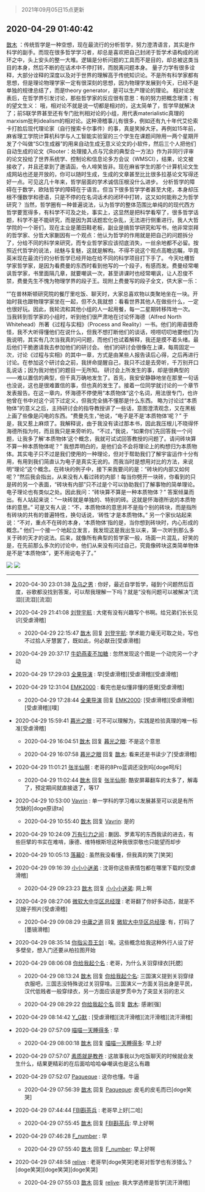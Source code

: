 > 2021年09月05日15点更新
<link rel="stylesheet" href="https://cdn.jsdelivr.net/gh/taotie6/sampleJSON@main/css/photo_show.css">


 ## 2020-04-29 01:40:42 

 [㪚木](https://www.coolapk.com/feed/18445833?shareKey=YTA4NDEwOGZjMWZlNjEzMTc1NDY~) ：传统哲学是一种空想，现在最流行的分析哲学，努力澄清语言，其实是作科学的副手。而现在很多哲学学习者，却总是喜欢把自己封闭于哲学术语构成的闭环之中，头上安头的整一大堆。逻辑是分析问题的工具而不是目的，却总被这类当目的本身，然后不断的在话术中不停打转，而脱离问题本身。<!--break-->
量子力学有很多诠释，大部分诠释的深度以及对于世界的理解高于传统知识论。不是所有科学家都有思想，但是理论物理学家一定有很深刻的思想，因为物理学发展到今天，已经不是单独的规律总结了，而是theory generator，是可以生产理论的理论。
相对论发表后，在哲学界引发讨论，那些哲学家的反应很有意思：有的努力把概念理清；有的望文生义： 哦，相对论不就是说一切都是相对的，这太简单了，哲学早就解决了；前S联学界甚至还有专门批判相对论的小组，用代表materialistic真理的marxism批判idealism的相对论。这种滑稽事儿有很多，例如还有九十年代艾伦索卡打脸后现代理论家（自行搜索卡尔事件）的事，真是笑掉大牙。再例如15年前，麻省理工学院计算机科学与人工智能实验室的三个学生在课题间隙用一两个星期开发了个叫做“SCI生成器”的用来自动生成无意义论文的小软件，然后三个人把他们自动生成的论文《Rooter：处理接入点与冗余的典型合一方法》作为非同行评审的论文投给了世界系统学、控制论和信息论多方会议（WMSCI），结果，论文被接收了，并且还拿到了邀请函，令人啼笑皆非。现在麻省学生的那个计算机论文生成网站也还是开放的，你可以随时生成，生成的文章甚至比比很多拉基论文写得还好一点。可见这几十年来，哲学层面的学术诚信压根没什么进步。
分析哲学的障碍在于数学，欧陆哲学的障碍在于语言。但当下很多哲学学者甚至大佬，本身却压根不懂数学和德语，只是不停的在名词话术的闭环中打转，这又如何能称之为哲学研究？
当然，哲学圈有一种普遍说法，认为哲学的整体范围比单纯的的现代西方哲学要宽得多，有科学不可及之处，事实上，这显然是把科学看窄了，很多哲学话题，科学不是不能研究，而是因为其话题宏化杂乱，无法进行侧重进行。我人大哲学院的一个哥们，现在主业是莆田鞋老板，副业是搞哲学研究和写书，他非常崇拜的哲学家、分哲大家蒯因有一个观点：他认为哲学的作用就是把自己的问题拆分了，分给不同的科学来研究，而专业哲学家应该彻底消失，一丝余地都不必留。按照近代哲学的说法，祛魅与复魅，这就是解构。不得不说这个观点高瞻远瞩，毕竟英米现在最流行的分析哲学已经开始在给不同的科学项目打下手了。
今天吐槽哲学家哲学家，是因为看费曼的东西时看到他写的一个段子，有感而发。费曼经常嘲讽哲学家，书里面隔几章，就要嘲讽一次，甚至讲课时也经常嘲讽，让人忍俊不禁，费曼先生不愧为物理学界的段子王。现附上费曼写的段子全文，供大家一乐：

“”在普林斯顿研究院的餐厅里吃饭、聊天时，大家总喜欢物以类聚地坐在一块。开始时我也跟物理学家坐在一起，但不久我就想：看看世界其他人在做些什么，一定也很好玩。因此，我轮流和其他小组的人一起用餐，每一二星期转移阵地一次。
当我转到哲学家的小组时，听到他们很严肃地在讨论怀海德（Alfred North Whitehead）所著《过程与实相》（Process and Reality）一书。他们的用语很奇怪，我不大听得懂他们在说什么，但我不想打断他们的谈话，唠唠叨叨地要他们为我说明，其实有几次当我真的问问题，而他们也试着解释，我还是摸不着头绪。最后他们干脆邀请我去参加他们的研讨会。
他们的研讨会很像在上课，每周固定一次，讨论《过程与实相》的其中一章，方式是由某些人报告读后心得，之后再进行讨论。在参加这个研讨会之前，我拼命提醒自己，我只不过是去旁听，千万别开口乱说话；因为我对他们的题目一无所知。
研讨会上所发生的事，却是很典型的——难以置信的典型，但千真万确地发生了。首先，我安安静静地坐在那里一句话也没说，这也是很难置信的事，但也真的发生了。接着一位同学就讨论的一个章节发表报告。在这一章内，怀海德不停使用“本质物体”这个名词，用法很专门，也许他曾在书中对这个词下过定义，但我完全搞不懂那是什么东西。
略为讨论过“本质物体”的意义之后，主持研讨会的指导教授讲了一些话，意图澄清观念，又在黑板上画了些像是闪电的东西。“费曼先生，”他说，“电子是不是‘本质物体’呢？”
于是，我又惹上麻烦了。我解释说，由于我没有读过那本书，因此我压根儿不晓得怀海德所指为何，而且我只是来旁听的。“不过，”我说，“如果你们先回答我一个问题，让我多了解‘本质物体’这个概念，我就可试试回答教授的问题了。请问砖块算不算一种本质物体呢？”
我想弄明白的，是他们会不会将理论上的构想归为本质物体。其实电子只不过是我们使用的一种理论，但对于帮助我们了解宇宙运作十分有用，有用到我们简直认为电子是真实无讹的。而我当时是想用对比的方法，来说明“理论”这个概念。在砖块的例子中，接下来我要问的是：“砖块的内部又如何呢？”然后我会指出，从来没有人看过砖的内部！每当你劈开一块砖，你看到的只是砖的另一个表面，“砖块有内部”只不过是个可以协助我们了解事物的简单理论。电子理论也有类似之处。因此我问：“砖块算不算是一种本质物体？”
答案倾巢而出。有人站起来说：“一块砖就是单独的、特别的砖。这就是怀海德所说的本质物体的意思。”
可是又有人说：“不，本质物体的意思并不是指个别的砖块，而是指所有砖块的共有的普遍特性，换句话说，‘砖性’才是本质物体。”
另一个家伙站起来说：“不对，重点不在砖的本身，‘本质物体’指的是，当你想到砖块时，内心形成的概念。”
他们一个接一个地起立发言，我发现这是我出生以来，第一次听到那么多关于砖的天才的说法。后来，就像所有典型的哲学家一般，场面一片混乱，好笑的是，在先前那么多次的讨论中，他们从来没有问过自己，究竟像砖块这类简单物体是不是“本质物体”，更不用说电子了。” 

<div class="album">
<img class="img-item" src="http://image.coolapk.com/feed/2018/1217/07/1081091_1545003920_5732@216x196.gif" />
<img class="img-item" src="http://image.coolapk.com/feed/2019/0314/14/1081091_1552545126_9026@277x194.gif" />
</div>

 ------- 

- 2020-04-30 23:01:38 [及乌之男](uid=855465) : 你好，最近自学哲学，碰到个问题然后百度，谷歌都没找到答案，可以帮我理解一下吗？就是“没有问题可以被解决”[流泪][流泪][流泪] 

- 2020-04-29 21:41:08 [刘登宇航](uid=571170) : 大佬有没有兴趣写个书啊。给兄弟们长长见识[受虐滑稽] 

    - 2020-04-29 22:15:47 [㪚木](uid=1081091) 回复 [刘登宇航](uid=571170): 学术能力毫无可取之处，写也不过拾人牙慧罢了，既如此，何必献丑[受虐滑稽] 

- 2020-04-29 20:37:17 [牛奶燕麦不加糖](uid=633325) : 忽然发现这个图是一个动完另一个才动 

- 2020-04-29 17:29:03 [全果导演](uid=3388028) : 早[受虐滑稽][受虐滑稽][受虐滑稽] 

- 2020-04-29 12:31:04 [EMK2000](uid=381916) : 看完也是似懂非懂的感覺[受虐滑稽] 

    - 2020-04-29 17:28:44 [全果导演](uid=3388028) 回复 [EMK2000](uid=381916): [受虐滑稽][受虐滑稽][受虐滑稽][噗] 

- 2020-04-29 15:59:41 [暮光之眼](uid=1188801) : 可不可以理解为，实践是检验真理的唯一标准[受虐滑稽] 

    - 2020-04-29 16:04:51 [㪚木](uid=1081091) 回复 [暮光之眼](uid=1188801): 不是这个意思 

    - 2020-04-29 16:07:58 [暮光之眼](uid=1188801) 回复 [㪚木](uid=1081091): 看来还是书读少了[受虐滑稽] 

- 2020-04-29 11:01:21 [张半仙啊](uid=2360908) : 老哥的8Pro蓝调还没到吗[doge呵斥] 

    - 2020-04-29 11:02:44 [㪚木](uid=1081091) 回复 [张半仙啊](uid=2360908): 酷安屏幕翻车的太多了，解毒了，预定期间就直接退了，等17 

- 2020-04-29 10:53:00 [Vavrin](uid=460855) : 单一学科的学习难以发展甚至可以说是有所欠缺的[doge原谅ta] 

    - 2020-04-29 10:55:40 [㪚木](uid=1081091) 回复 [Vavrin](uid=460855): 是的 

- 2020-04-29 10:24:09 [万有引力之间](uid=791651) : 蒯因、罗素写的东西我读的进去，有些巨擘的书实在难啃，康德、维特根斯坦这种我很崇敬也只能望而却步 

- 2020-04-29 10:05:13 [落幕0](uid=1382501) : 虽然我没看懂，但我真的笑了[笑哭] 

- 2020-04-29 09:16:39 [小小小迷弟](uid=1846299) : 沈哥你这些表情包都在哪里下载的[受虐滑稽] 

    - 2020-04-29 09:23:23 [㪚木](uid=1081091) 回复 [小小小迷弟](uid=1846299): 网上啊 

- 2020-04-29 08:27:06 [微软大中华区总经理](uid=928491) : 老哥翻了你好多动态，就是不见嫂子照片[受虐滑稽] 

    - 2020-04-29 09:08:29 [中庸之道](uid=2894334) 回复 [微软大中华区总经理](uid=928491): 有，打码了[墨镜滑稽] 

- 2020-04-29 08:35:14 [你指尖吾王剑](uid=1040304) : 唉。这些概念给我这种外行人设了好多壁垒，想入门还要从柏拉图开始 

- 2020-04-29 08:06:08 [你给我起个名](uid=754338) : 老哥，为什么关羽穿绿衣[托腮] 

    - 2020-04-29 08:13:24 [㪚木](uid=1081091) 回复 [你给我起个名](uid=754338): 三国演义提到关羽穿绿衣服吧，三国志没特殊说过关羽穿啥。三国演义一方面关羽出身是平民，汉代低贱者一般穿绿衣，另一方面应该是罗贯中为了突显关羽的忠义 

    - 2020-04-29 08:29:22 [你给我起个名](uid=754338) 回复 [㪚木](uid=1081091): 感谢[强] 

- 2020-04-29 08:14:42 [Y_G默](uid=1158219) : [受虐滑稽][流汗滑稽][流汗滑稽][流汗滑稽] 

- 2020-04-29 07:57:09 [喵喵一天睡得多](uid=1270287) : 早 

    - 2020-04-29 08:00:18 [㪚木](uid=1081091) 回复 [喵喵一天睡得多](uid=1270287): 早上好 

- 2020-04-29 07:57:07 [素质就是教养](uid=2192928) : 这故事我以为吃饭聊天的时候就会发生什么，结果更精彩的在后面哈哈哈😂嘲讽也是这么有趣 

- 2020-04-29 07:52:07 [Paqueque](uid=685582) : 这你也懂。牛逼 

    - 2020-04-29 07:56:39 [㪚木](uid=1081091) 回复 [Paqueque](uid=685582): 皮毛的皮毛而已[doge笑哭] 

- 2020-04-29 07:44:44 [FBI斟茶兵](uid=2990798) : 老哥早上好[二哈] 

    - 2020-04-29 07:55:45 [㪚木](uid=1081091) 回复 [FBI斟茶兵](uid=2990798): 早上好啊 

- 2020-04-29 07:46:28 [F_number](uid=3294719) : 早 

    - 2020-04-29 07:55:40 [㪚木](uid=1081091) 回复 [F_number](uid=3294719): 早上好啊 

- 2020-04-29 07:48:58 [relive](uid=1401589) : 老哥早[doge笑哭]老哥对哲学也有涉猎么？[doge笑哭][doge笑哭][doge笑哭] 

    - 2020-04-29 07:55:03 [㪚木](uid=1081091) 回复 [relive](uid=1401589): 我大学选修是哲学[流汗滑稽] 


